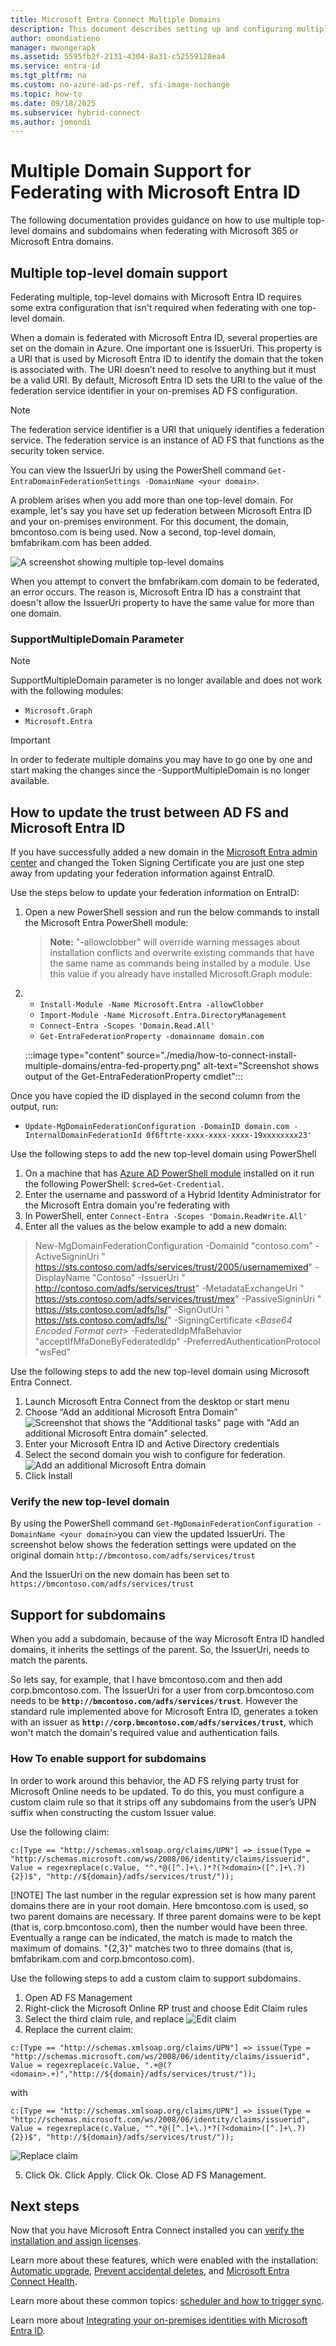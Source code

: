 ```yaml
---
title: Microsoft Entra Connect Multiple Domains
description: This document describes setting up and configuring multiple top level domains with Microsoft 365 and Microsoft Entra ID.
author: omondiatieno
manager: mwongerapk
ms.assetid: 5595fb2f-2131-4304-8a31-c52559128ea4
ms.service: entra-id
ms.tgt_pltfrm: na
ms.custom: no-azure-ad-ps-ref, sfi-image-nochange
ms.topic: how-to
ms.date: 09/18/2025
ms.subservice: hybrid-connect
ms.author: jomondi
---
```

# Multiple Domain Support for Federating with Microsoft Entra ID
The following documentation provides guidance on how to use multiple top-level domains and subdomains when federating with Microsoft 365 or Microsoft Entra domains.

## Multiple top-level domain support
Federating multiple, top-level domains with Microsoft Entra ID requires some extra configuration that isn't required when federating with one top-level domain.

When a domain is federated with Microsoft Entra ID, several properties are set on the domain in Azure. One important one is IssuerUri. This property is a URI that is used by Microsoft Entra ID to identify the domain that the token is associated with. The URI doesn’t need to resolve to anything but it must be a valid URI. By default, Microsoft Entra ID sets the URI to the value of the federation service identifier in your on-premises AD FS configuration.

> [!NOTE]
> The federation service identifier is a URI that uniquely identifies a federation service. The federation service is an instance of AD FS that functions as the security token service.
>
>

You can view the IssuerUri by using the PowerShell command `Get-EntraDomainFederationSettings -DomainName <your domain>`.

A problem arises when you add more than one top-level domain. For example, let's say you have set up federation between Microsoft Entra ID and your on-premises environment. For this document, the domain, bmcontoso.com is being used. Now a second, top-level domain, bmfabrikam.com has been added.

![A screenshot showing multiple top-level domains](./media/how-to-connect-install-multiple-domains/domains.png)

When you attempt to convert the bmfabrikam.com domain to be federated, an error occurs. The reason is, Microsoft Entra ID has a constraint that doesn't allow the IssuerUri property to have the same value for more than one domain. 

### SupportMultipleDomain Parameter

> [!NOTE]
> SupportMultipleDomain parameter is no longer available and does not work with the following modules:
> * `Microsoft.Graph`
>* `Microsoft.Entra`
>



> [!IMPORTANT]
> In order to federate multiple domains you may have to go one by one and start making the changes since the -SupportMultipleDomain is no longer available.
>
>

<a name='how-to-update-the-trust-between-ad-fs-and-azure-ad'></a>

## How to update the trust between AD FS and Microsoft Entra ID

If you have successfully added a new domain in the [Microsoft Entra admin center](https://entra.microsoft.com) and changed the Token Signing Certificate you are just one step away from updating your federation information against EntraID. 

Use the steps below to update your federation information on EntraID:

1. Open a new PowerShell session and run the below commands to install the Microsoft Entra PowerShell module:
   >**Note:** "-allowclobber" will override warning messages about installation conflicts and overwrite existing commands that have the same name as commands being installed by a module. Use this value if you already have installed Microsoft.Graph module:
  
3. * `Install-Module -Name Microsoft.Entra -allowClobber`
   * `Import-Module -Name Microsoft.Entra.DirectoryManagement`
   * `Connect-Entra -Scopes 'Domain.Read.All'`
   * `Get-EntraFederationProperty -domainname domain.com`

    :::image type="content" source="./media/how-to-connect-install-multiple-domains/entra-fed-property.png" alt-text="Screenshot shows output of the Get-EntraFederationProperty cmdlet":::


Once you have copied the ID displayed in the second column from the output, run:
* `Update-MgDomainFederationConfiguration -DomainID domain.com -InternalDomainFederationId 0f6ftrte-xxxx-xxxx-xxxx-19xxxxxxxx23'`

Use the following steps to add the new top-level domain using PowerShell

1. On a machine that has [Azure AD PowerShell module](/previous-versions/azure/jj151815(v=azure.100)) installed on it run the following PowerShell: `$cred=Get-Credential`.
2. Enter the username and password of a Hybrid Identity Administrator for the Microsoft Entra domain you're federating with
3. In PowerShell, enter `Connect-Entra -Scopes 'Domain.ReadWrite.All'`
4. Enter all the values as the below example to add a new domain:

>  New-MgDomainFederationConfiguration -DomainId "contoso.com" -ActiveSigninUri " https://sts.contoso.com/adfs/services/trust/2005/usernamemixed" -DisplayName "Contoso" -IssuerUri " http://contoso.com/adfs/services/trust" -MetadataExchangeUri " https://sts.contoso.com/adfs/services/trust/mex" -PassiveSigninUri " https://sts.contoso.com/adfs/ls/" -SignOutUri " https://sts.contoso.com/adfs/ls/" -SigningCertificate <*Base64 Encoded Format cert*> -FederatedIdpMfaBehavior "acceptIfMfaDoneByFederatedIdp" -PreferredAuthenticationProtocol "wsFed"


Use the following steps to add the new top-level domain using Microsoft Entra Connect.

1. Launch Microsoft Entra Connect from the desktop or start menu
2. Choose “Add an additional Microsoft Entra Domain”
  ![Screenshot that shows the "Additional tasks" page with "Add an additional Microsoft Entra domain" selected.](./media/how-to-connect-install-multiple-domains/add1.png)
3. Enter your Microsoft Entra ID and Active Directory credentials
4. Select the second domain you wish to configure for federation.
  ![Add an additional Microsoft Entra domain](./media/how-to-connect-install-multiple-domains/add2.png)
5. Click Install

### Verify the new top-level domain
By using the PowerShell command `Get-MgDomainFederationConfiguration -DomainName <your domain>`you can view the updated IssuerUri. The screenshot below shows the federation settings were updated on the original domain `http://bmcontoso.com/adfs/services/trust`


And the IssuerUri on the new domain has been set to `https://bmcontoso.com/adfs/services/trust`

## Support for subdomains
When you add a subdomain, because of the way Microsoft Entra ID handled domains, it inherits the settings of the parent. So, the IssuerUri, needs to match the parents.

So lets say, for example, that I have bmcontoso.com and then add corp.bmcontoso.com. The IssuerUri for a user from corp.bmcontoso.com needs to be **`http://bmcontoso.com/adfs/services/trust`**. However the standard rule implemented above for Microsoft Entra ID, generates a token with an issuer as **`http://corp.bmcontoso.com/adfs/services/trust`**, which won't match the domain's required value and authentication fails.

### How To enable support for subdomains
In order to work around this behavior, the AD FS relying party trust for Microsoft Online needs to be updated. To do this, you must configure a custom claim rule so that it strips off any subdomains from the user’s UPN suffix when constructing the custom Issuer value.

Use the following claim:

```  
c:[Type == "http://schemas.xmlsoap.org/claims/UPN"] => issue(Type = "http://schemas.microsoft.com/ws/2008/06/identity/claims/issuerid", Value = regexreplace(c.Value, "^.*@([^.]+\.)*?(?<domain>([^.]+\.?){2})$", "http://${domain}/adfs/services/trust/"));
```

[!NOTE]
The last number in the regular expression set is how many parent domains there are in your root domain. Here bmcontoso.com is used, so two parent domains are necessary. If three parent domains were to be kept (that is, corp.bmcontoso.com), then the number would have been three. Eventually a range can be indicated, the match is made to match the maximum of domains. "{2,3}" matches two to three domains (that is, bmfabrikam.com and corp.bmcontoso.com).

Use the following steps to add a custom claim to support subdomains.

1. Open AD FS Management
2. Right-click the Microsoft Online RP trust and choose Edit Claim rules
3. Select the third claim rule, and replace
  ![Edit claim](./media/how-to-connect-install-multiple-domains/sub1.png)
4. Replace the current claim:

  ```
  c:[Type == "http://schemas.xmlsoap.org/claims/UPN"] => issue(Type = "http://schemas.microsoft.com/ws/2008/06/identity/claims/issuerid", Value = regexreplace(c.Value, ".+@(?<domain>.+)","http://${domain}/adfs/services/trust/"));
  ```
  with

  ```
  c:[Type == "http://schemas.xmlsoap.org/claims/UPN"] => issue(Type = "http://schemas.microsoft.com/ws/2008/06/identity/claims/issuerid", Value = regexreplace(c.Value, "^.*@([^.]+\.)*?(?<domain>([^.]+\.?){2})$", "http://${domain}/adfs/services/trust/"));
  ```

  ![Replace claim](./media/how-to-connect-install-multiple-domains/sub2.png)

5. Click Ok. Click Apply. Click Ok. Close AD FS Management.

## Next steps
Now that you have Microsoft Entra Connect installed you can [verify the installation and assign licenses](how-to-connect-post-installation.md).

Learn more about these features, which were enabled with the installation: [Automatic upgrade](how-to-connect-install-automatic-upgrade.md), [Prevent accidental deletes](how-to-connect-sync-feature-prevent-accidental-deletes.md), and [Microsoft Entra Connect Health](how-to-connect-health-sync.md).

Learn more about these common topics: [scheduler and how to trigger sync](how-to-connect-sync-feature-scheduler.md).

Learn more about [Integrating your on-premises identities with Microsoft Entra ID](../whatis-hybrid-identity.md).